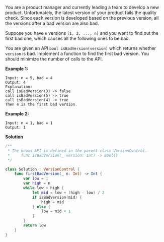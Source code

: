 You are a product manager and currently leading a team to develop a new product. Unfortunately, the latest version of your product fails the quality check. Since each version is developed based on the previous version, all the versions after a bad version are also bad.

Suppose you have `n` versions `[1, 2, ..., n]` and you want to find out the first bad one, which causes all the following ones to be bad.

You are given an API `bool isBadVersion(version)` which returns whether `version` is bad. Implement a function to find the first bad version. You should minimize the number of calls to the API.

 

**Example 1:**

```
Input: n = 5, bad = 4
Output: 4
Explanation:
call isBadVersion(3) -> false
call isBadVersion(5) -> true
call isBadVersion(4) -> true
Then 4 is the first bad version.
```

**Example 2:**

```
Input: n = 1, bad = 1
Output: 1
```

**Solution**

```swift
/**
 * The knows API is defined in the parent class VersionControl.
 *     func isBadVersion(_ version: Int) -> Bool{}
 */

class Solution : VersionControl {
    func firstBadVersion(_ n: Int) -> Int {
        var low = 1
        var high = n
        while low < high {
            let mid = low + (high - low) / 2
            if isBadVersion(mid) {
                high = mid
            } else {
                low = mid + 1
            }
        }
        return low
    }
}
```

